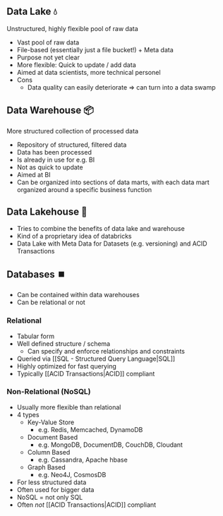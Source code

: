 ## Data Lake 💧
Unstructured, highly flexible pool of raw data

- Vast pool of raw data
- File-based (essentially just a file bucket!) + Meta data
- Purpose not yet clear
- More flexible: Quick to update / add data
- Aimed at data scientists, more technical personel
- Cons
	- Data quality can easily deteriorate => can turn into a data swamp

## Data Warehouse 📦️
More structured collection of processed data

- Repository of structured, filtered data
- Data has been processed
- Is already in use for e.g. BI
- Not as quick to update
- Aimed at BI
- Can be organized into sections of data marts, with each data mart organized around a specific business function

## Data Lakehouse 🌈
- Tries to combine the benefits of data lake and warehouse
- Kind of a proprietary idea of databricks
- Data Lake with Meta Data for Datasets (e.g. versioning) and ACID Transactions

## Databases ⏹️
- Can be contained within data warehouses
- Can be relational or not

### Relational
- Tabular form
- Well defined structure / schema
	- Can specify and enforce relationships and constraints
- Queried via [[SQL - Structured Query Language|SQL]]
- Highly optimized for fast querying 
- Typically [[ACID Transactions|ACID]] compliant 

### Non-Relational (NoSQL)
- Usually more flexible than relational
- 4 types
	- Key-Value Store
		- e.g. Redis, Memcached, DynamoDB
	- Document Based
		- e.g. MongoDB, DocumentDB, CouchDB, Cloudant
	- Column Based
		- e.g. Cassandra, Apache hbase
	- Graph Based
		- e.g. Neo4J, CosmosDB
- For less structured data
- Often used for bigger data
- NoSQL = not only SQL
- Often *not* [[ACID Transactions|ACID]] compliant